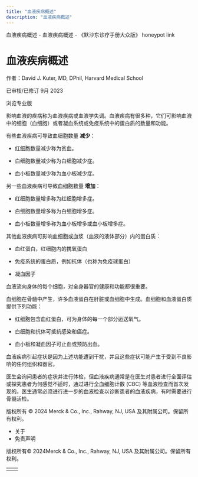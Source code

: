 ```yaml
---
title: "血液疾病概述"
description: "血液疾病概述"
---
```


﻿血液疾病概述 \- 血液疾病概述 \- 《默沙东诊疗手册大众版》 honeypot link

# 血液疾病概述

作者：David J. Kuter, MD, DPhil, Harvard Medical School

已审核/已修订 9月 2023

浏览专业版

影响血液的疾病称为血液疾病或血液学失调。血液疾病有很多种，它们可影响血液中的细胞（血细胞）或者凝血系统或免疫系统中的蛋白质的数量和功能。

有些血液疾病可导致血细胞数量 **减少**：

- 红细胞数量减少称为贫血。

- 白细胞数量减少称为白细胞减少症。

- 血小板数量减少称为血小板减少症。


另一些血液疾病可导致血细胞数量 **增加**：

- 红细胞数量增多称为红细胞增多症。

- 白细胞数量增多称为白细胞增多症。

- 血小板数量增多称为血小板增多或血小板增多症。


其他血液疾病可影响血细胞或血浆（血液的液体部分）内的蛋白质：

- 血红蛋白，红细胞内的携氧蛋白

- 免疫系统的蛋白质，例如抗体（也称为免疫球蛋白）

- 凝血因子


血液流向身体的每个细胞，对全身器官的健康和功能都很重要。

血细胞在骨髓中产生，许多血液蛋白在肝脏或血细胞中生成。血细胞和血液蛋白质提供下列功能：

- 红细胞包含血红蛋白，可为身体的每一个部分运送氧气。

- 白细胞和抗体可抵抗感染和癌症。

- 血小板和凝血因子可止血或预防出血。


血液疾病引起症状是因为上述功能遭到干扰，并且这些症状可能产生于受到不良影响的任何组织和器官。

医生会询问患者的症状并进行体检，但血液疾病通常是在医生对患者进行全面评估或探究患者为何感觉不适时，通过进行全血细胞计数 (CBC) 等血液检查而首次发现的。医生通常必须进行进一步的血液检查以诊断患者的血液疾病，有时需要进行骨髓活检。



版权所有 © 2024
Merck & Co., Inc., Rahway, NJ, USA 及其附属公司。保留所有权利。

- 关于
- 免责声明

版权所有© 2024Merck & Co., Inc., Rahway, NJ, USA 及其附属公司。保留所有权利。

|     |     |
| --- | --- |
|  |  |